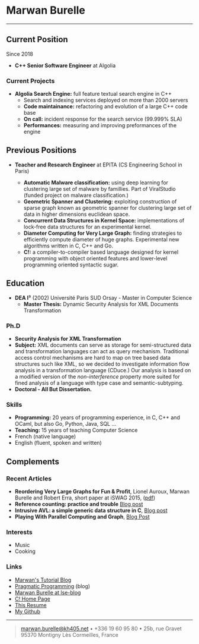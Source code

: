 Marwan Burelle
==============

----

Current Position
----------------
Since 2018

- **C++ Senior Software Engineer** at Algolia

### Current Projects

- **Algolia Search Engine:** full feature textual search engine in C++
    - Search and indexing services deployed on more than 2000 servers
    - **Code maintainance:** refactoring and evolution of a large C++ code base
    - **On call:** incident response for the search service (99.999% SLA)
    - **Performances:** measuring and improving preformances of the engine

Previous Positions
------------------

- **Teacher and Research Engineer** at EPITA (CS Engineering School in Paris)

    - **Automatic Malware classification:** using deep learning for clustering large
      set of malware by famillies. Part of ViralStudio (funded project on malware
      classification.)
    - **Geometric Spanner and Clustering:** exploiting construction of sparse graph
      known as geometric spanner for clustering large set of data in higher
      dimensions euclidean space.
    - **Concurrent Data Structures in Kernel Space:** implementations of lock-free
      data structures for an experimental kernel.
    - **Diameter Computing for Very Large Graph:** finding strategies to
      efficiently compute diameter of huge graphs. Experimental new algorithms
      written in C, C++ and Go.
    - **C!:** a compiler-to-compiler based language designed for kernel programming
      with object oriented features and lower-level programming oriented syntactic
      sugar.

Education
---------

- **DEA I³** (2002) Université Paris SUD Orsay - Master in Computer Science
  - **Master Thesis:** Dynamic Security Analysis for XML Documents Transformation

### Ph.D
- **Security Analysis for XML Transformation**
- **Subject:** XML documents can serve as storage for semi-structured data and
  transformation languages can act as query mechanism. Traditional access
  control mechanisms are hard to map on tree based data structures such like
  XML, so we decided to investigate information flow analysis in a
  transformation language (CDuce.) Our analysis is based on a modified version
  of the *non-interference* property more suited for fined analysis of a
  language with type case and semantic-subtyping.
- **Doctoral - All But Dissertation.**

### Skills
- **Programming:** 20 years of programming experience, in C, C++
  and OCaml, but also Go, Python, Java, SQL …
- **Teaching:** 15 years of teaching Computer Science
- French (native language)
- English (fluent, spoken and written)


Complements
-----------

### Recent Articles
- **Reordering Very Large Graphs for Fun & Profit**,
  Lionel Auroux, Marwan Burelle and Robert Erra, short paper at iSWAG 2015,
  ([pdf](http://iswag-symposium.org/2015/pdfs/shortpaper4.pdf))
- **Reference counting: practice and trouble**
  [Blog post](http://pragmatic-programming.blogspot.fr/2015/08/reference-counting-practice-and-trouble.html)
- **Intrusive AVL: a simple generic data structure in C**,
  [Blog post](http://pragmatic-programming.blogspot.fr/2015/07/intrusive-avl-simple-generic-data.html)
- **Playing With Parallel Computing and Graph**,
  [Blog Post](http://pragmatic-programming.blogspot.fr/2014/07/playing-with-parallel-computing-and.html)

### Interests
- Music
- Cooking

### Links
- [Marwan's Tutorial Blog](https://slashvar.github.io/)
- [Pragmatic Programming](http://pragmatic-programming.blogspot.fr) (blog)
- [Marwan Burelle at lse-blog](http://blog.lse.epita.fr/authors/slashvar/index.html)
- [C! Home Page](http://www.lse.epita.fr/projects/c!.html)
- [This Resume](http://kh405.net)
- [My Github](https://github.com/slashvar/)


----

> marwan.burelle@kh405.net • +336 19 60 95 80 • 25b, rue Gravet 95370 Montigny Lès Cormeilles, France
